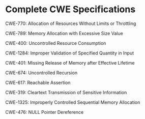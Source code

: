 

# Complete CWE Specifications

CWE-770: Allocation of Resources Without Limits or Throttling

CWE-789: Memory Allocation with Excessive Size Value

CWE-400: Uncontrolled Resource Consumption

CWE-1284: Improper Validation of Specified Quantity in Input

CWE-401: Missing Release of Memory after Effective Lifetime

CWE-674: Uncontrolled Recursion

CWE-617: Reachable Assertion

CWE-319: Cleartext Transmission of Sensitive Information

CWE-1325: Improperly Controlled Sequential Memory Allocation

CWE-476: NULL Pointer Dereference